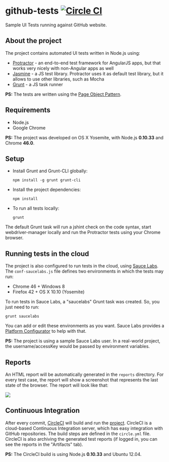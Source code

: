 # github-tests [![Circle CI](https://circleci.com/gh/stefanteixeira/github-tests.svg?style=shield)](https://circleci.com/gh/stefanteixeira/github-tests)
Sample UI Tests running against GitHub website.

## About the project

The project contains automated UI tests written in Node.js using:

  - [Protractor](https://angular.github.io/protractor/#/) - an end-to-end test framework for AngularJS apps, but that works very nicely with non-Angular apps as well
  - [Jasmine](http://jasmine.github.io/) - a JS test library. Protractor uses it as default test library, but it allows to use other libraries, such as Mocha
  - [Grunt](http://gruntjs.com/) - a JS task runner

**PS:** The tests are written using the [Page Object Pattern](http://martinfowler.com/bliki/PageObject.html).

## Requirements

- Node.js
- Google Chrome

**PS:** The project was developed on OS X Yosemite, with Node.js **0.10.33** and Chrome **46.0**.

## Setup

- Install Grunt and Grunt-CLI globally:

  ```npm install -g grunt grunt-cli```

- Install the project dependencies:

  ```npm install```
  
- To run all tests locally:

  ```grunt ```

The default Grunt task will run a jshint check on the code syntax, start webdriver-manager locally and run the Protractor tests using your Chrome browser.

## Running tests in the cloud

The project is also configured to run tests in the cloud, using [Sauce Labs](https://saucelabs.com/). The ```conf-saucelabs.js``` file defines two environments in which the tests may run:

- Chrome 46 + Windows 8
- Firefox 42 + OS X 10.10 (Yosemite)

To run tests in Sauce Labs, a "saucelabs" Grunt task was created. So, you just need to run:

  ```grunt saucelabs```

You can add or edit these environments as you want. Sauce Labs provides a [Platform Configurator](https://docs.saucelabs.com/reference/platforms-configurator/#/) to help with that.

**PS:** The project is using a sample Sauce Labs user. In a real-world project, the username/accessKey would be passed by environment variables.
  
## Reports

An HTML report will be automatically generated in the ```reports``` directory. For every test case, the report will show a screenshot that represents the last state of the browser. The report will look like that:

![](http://i.imgur.com/7Dc8lMg.png)

## Continuous Integration

After every commit, [CircleCI](https://circleci.com/) will build and run the [project](https://circleci.com/gh/stefanteixeira/github-tests). CircleCI is a cloud-based Continuous Integration server, which has easy integration with GitHub repositories. The build steps are defined in the ```circle.yml``` file. CircleCI is also archiving the generated test reports (if logged in, you can see the reports in the "Artifacts" tab).

**PS:** The CircleCI build is using Node.js **0.10.33** and Ubuntu 12.04. 



